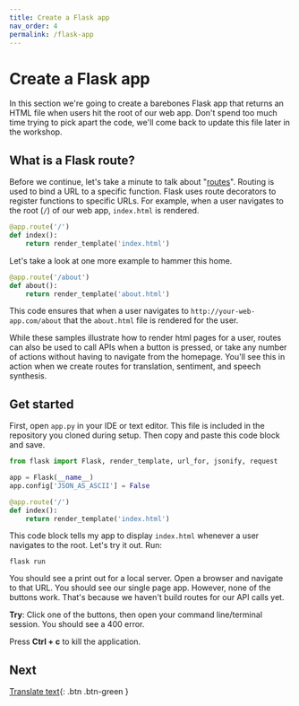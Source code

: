 ```yaml
---
title: Create a Flask app
nav_order: 4
permalink: /flask-app
---
```


# Create a Flask app

In this section we're going to create a barebones Flask app that returns an HTML file when users hit the root of our web app. Don't spend too much time trying to pick apart the code, we'll come back to update this file later in the workshop.

## What is a Flask route?

Before we continue, let's take a minute to talk about "[routes](http://flask.pocoo.org/docs/1.0/api/#flask.Flask.route)". Routing is used to bind a URL to a specific function. Flask uses route decorators to register functions to specific URLs. For example, when a user navigates to the root (`/`) of our web app, `index.html` is rendered.  

```python
@app.route('/')
def index():
    return render_template('index.html')
```

Let's take a look at one more example to hammer this home.

```python
@app.route('/about')
def about():
    return render_template('about.html')
```

This code ensures that when a user navigates to `http://your-web-app.com/about` that the `about.html` file is rendered for the user.

While these samples illustrate how to render html pages for a user, routes can also be used to call APIs when a button is pressed, or take any number of actions without having to navigate from the homepage. You'll see this in action when we create routes for translation, sentiment, and speech synthesis.

## Get started

First, open `app.py` in your IDE or text editor. This file is included in the repository you cloned during setup. Then copy and paste this code block and save.

```python
from flask import Flask, render_template, url_for, jsonify, request

app = Flask(__name__)
app.config['JSON_AS_ASCII'] = False

@app.route('/')
def index():
    return render_template('index.html')
```

This code block tells my app to display `index.html` whenever a user navigates to the root. Let's try it out. Run:

```
flask run
```

You should see a print out for a local server. Open a browser and navigate to that URL. You should see our single page app. However, none of the buttons work. That's because we haven't build routes for our API calls yet.

**Try**: Click one of the buttons, then open your command line/terminal session. You should see a 400 error.

Press **Ctrl + c** to kill the application.

## Next

[Translate text](translate-text){: .btn .btn-green }
